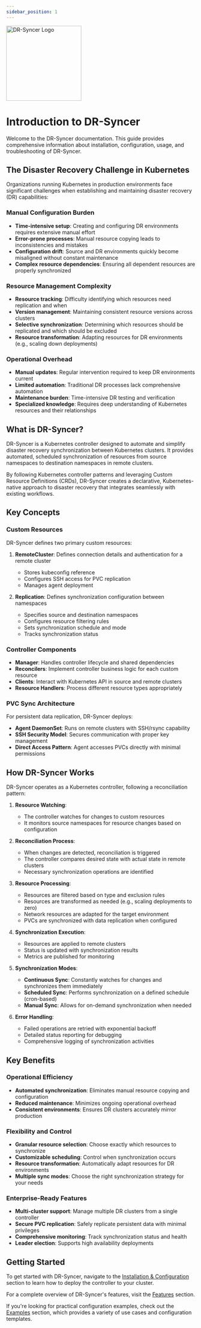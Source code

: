 ```yaml
---
sidebar_position: 1
---
```


<div style={{textAlign: 'center', marginBottom: '30px'}}>
  <img src="https://cdn.support.tools/dr-syncer/logo_no_background.png" alt="DR-Syncer Logo" width="200"/>
</div>

# Introduction to DR-Syncer

Welcome to the DR-Syncer documentation. This guide provides comprehensive information about installation, configuration, usage, and troubleshooting of DR-Syncer.

## The Disaster Recovery Challenge in Kubernetes

Organizations running Kubernetes in production environments face significant challenges when establishing and maintaining disaster recovery (DR) capabilities:

### Manual Configuration Burden

- **Time-intensive setup**: Creating and configuring DR environments requires extensive manual effort
- **Error-prone processes**: Manual resource copying leads to inconsistencies and mistakes
- **Configuration drift**: Source and DR environments quickly become misaligned without constant maintenance
- **Complex resource dependencies**: Ensuring all dependent resources are properly synchronized

### Resource Management Complexity

- **Resource tracking**: Difficulty identifying which resources need replication and when
- **Version management**: Maintaining consistent resource versions across clusters
- **Selective synchronization**: Determining which resources should be replicated and which should be excluded
- **Resource transformation**: Adapting resources for DR environments (e.g., scaling down deployments)

### Operational Overhead

- **Manual updates**: Regular intervention required to keep DR environments current
- **Limited automation**: Traditional DR processes lack comprehensive automation
- **Maintenance burden**: Time-intensive DR testing and verification
- **Specialized knowledge**: Requires deep understanding of Kubernetes resources and their relationships

## What is DR-Syncer?

DR-Syncer is a Kubernetes controller designed to automate and simplify disaster recovery synchronization between Kubernetes clusters. It provides automated, scheduled synchronization of resources from source namespaces to destination namespaces in remote clusters.

By following Kubernetes controller patterns and leveraging Custom Resource Definitions (CRDs), DR-Syncer creates a declarative, Kubernetes-native approach to disaster recovery that integrates seamlessly with existing workflows.

## Key Concepts

### Custom Resources

DR-Syncer defines two primary custom resources:

1. **RemoteCluster**: Defines connection details and authentication for a remote cluster
   - Stores kubeconfig reference
   - Configures SSH access for PVC replication
   - Manages agent deployment

2. **Replication**: Defines synchronization configuration between namespaces
   - Specifies source and destination namespaces
   - Configures resource filtering rules
   - Sets synchronization schedule and mode
   - Tracks synchronization status

### Controller Components

- **Manager**: Handles controller lifecycle and shared dependencies
- **Reconcilers**: Implement controller business logic for each custom resource
- **Clients**: Interact with Kubernetes API in source and remote clusters
- **Resource Handlers**: Process different resource types appropriately

### PVC Sync Architecture

For persistent data replication, DR-Syncer deploys:

- **Agent DaemonSet**: Runs on remote clusters with SSH/rsync capability
- **SSH Security Model**: Secures communication with proper key management
- **Direct Access Pattern**: Agent accesses PVCs directly with minimal permissions

## How DR-Syncer Works

DR-Syncer operates as a Kubernetes controller, following a reconciliation pattern:

1. **Resource Watching**:
   - The controller watches for changes to custom resources
   - It monitors source namespaces for resource changes based on configuration

2. **Reconciliation Process**:
   - When changes are detected, reconciliation is triggered
   - The controller compares desired state with actual state in remote clusters
   - Necessary synchronization operations are identified

3. **Resource Processing**:
   - Resources are filtered based on type and exclusion rules
   - Resources are transformed as needed (e.g., scaling deployments to zero)
   - Network resources are adapted for the target environment
   - PVCs are synchronized with data replication when configured

4. **Synchronization Execution**:
   - Resources are applied to remote clusters
   - Status is updated with synchronization results
   - Metrics are published for monitoring

5. **Synchronization Modes**:
   - **Continuous Sync**: Constantly watches for changes and synchronizes them immediately
   - **Scheduled Sync**: Performs synchronization on a defined schedule (cron-based)
   - **Manual Sync**: Allows for on-demand synchronization when needed

6. **Error Handling**:
   - Failed operations are retried with exponential backoff
   - Detailed status reporting for debugging
   - Comprehensive logging of synchronization activities

## Key Benefits

### Operational Efficiency

- **Automated synchronization**: Eliminates manual resource copying and configuration
- **Reduced maintenance**: Minimizes ongoing operational overhead
- **Consistent environments**: Ensures DR clusters accurately mirror production

### Flexibility and Control

- **Granular resource selection**: Choose exactly which resources to synchronize
- **Customizable scheduling**: Control when synchronization occurs
- **Resource transformation**: Automatically adapt resources for DR environments
- **Multiple sync modes**: Choose the right synchronization strategy for your needs

### Enterprise-Ready Features

- **Multi-cluster support**: Manage multiple DR clusters from a single controller
- **Secure PVC replication**: Safely replicate persistent data with minimal privileges
- **Comprehensive monitoring**: Track synchronization status and health
- **Leader election**: Supports high availability deployments

## Getting Started

To get started with DR-Syncer, navigate to the [Installation & Configuration](/docs/installation) section to learn how to deploy the controller to your cluster.

For a complete overview of DR-Syncer's features, visit the [Features](/docs/features) section.

If you're looking for practical configuration examples, check out the [Examples](/docs/examples) section, which provides a variety of use cases and configuration templates.
